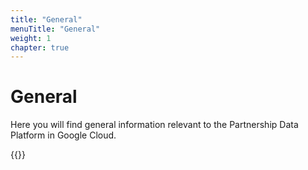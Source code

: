 ```yaml
---
title: "General"
menuTitle: "General"
weight: 1
chapter: true
---
```


# General

Here you will find general information relevant to the Partnership Data Platform in Google Cloud.

{{<children>}}